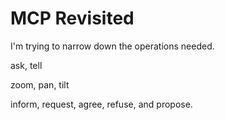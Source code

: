 # MCP Revisited

I'm trying to narrow down the operations needed.

ask, tell

zoom, pan, tilt

inform, request, agree, refuse, and propose.

